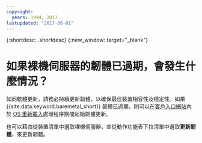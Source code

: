 ```yaml
---
copyright:
  years: 1994, 2017
lastupdated: "2017-06-01"
---
```


{:shortdesc: .shortdesc}
{:new_window: target="_blank"}

# 如果裸機伺服器的韌體已過期，會發生什麼情況？



如同軟體更新，請務必持續更新韌體，以確保最佳裝置相容性及穩定性。如果 {{site.data.keyword.baremetal_short}} 韌體已過期，則可以在[客戶入口網站](https://control.softlayer.com)內於 [OS 重新載入](../infrastructure/software/vsi_reload_os.html)處理程序期間起始韌體更新。

也可以藉由從裝置清單中選取裸機伺服器，並從動作功能表下拉清單中選取**更新韌體**，來更新韌體。
